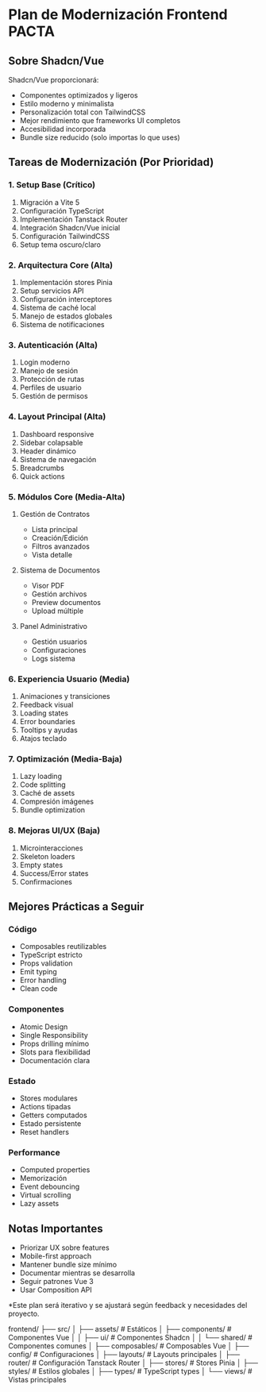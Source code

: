 # Plan de Modernización Frontend PACTA

## Sobre Shadcn/Vue
Shadcn/Vue proporcionará:
- Componentes optimizados y ligeros
- Estilo moderno y minimalista
- Personalización total con TailwindCSS
- Mejor rendimiento que frameworks UI completos
- Accesibilidad incorporada
- Bundle size reducido (solo importas lo que uses)

## Tareas de Modernización (Por Prioridad)

### 1. Setup Base (Crítico)
1. Migración a Vite 5
2. Configuración TypeScript
3. Implementación Tanstack Router
4. Integración Shadcn/Vue inicial
5. Configuración TailwindCSS
6. Setup tema oscuro/claro

### 2. Arquitectura Core (Alta)
1. Implementación stores Pinia
2. Setup servicios API
3. Configuración interceptores
4. Sistema de caché local
5. Manejo de estados globales
6. Sistema de notificaciones

### 3. Autenticación (Alta)
1. Login moderno
2. Manejo de sesión
3. Protección de rutas
4. Perfiles de usuario
5. Gestión de permisos

### 4. Layout Principal (Alta)
1. Dashboard responsive
2. Sidebar colapsable
3. Header dinámico
4. Sistema de navegación
5. Breadcrumbs
6. Quick actions

### 5. Módulos Core (Media-Alta)
1. Gestión de Contratos
   - Lista principal
   - Creación/Edición
   - Filtros avanzados
   - Vista detalle

2. Sistema de Documentos
   - Visor PDF
   - Gestión archivos
   - Preview documentos
   - Upload múltiple

3. Panel Administrativo
   - Gestión usuarios
   - Configuraciones
   - Logs sistema

### 6. Experiencia Usuario (Media)
1. Animaciones y transiciones
2. Feedback visual
3. Loading states
4. Error boundaries
5. Tooltips y ayudas
6. Atajos teclado

### 7. Optimización (Media-Baja)
1. Lazy loading
2. Code splitting
3. Caché de assets
4. Compresión imágenes
5. Bundle optimization

### 8. Mejoras UI/UX (Baja)
1. Microinteracciones
2. Skeleton loaders
3. Empty states
4. Success/Error states
5. Confirmaciones

## Mejores Prácticas a Seguir

### Código
- Composables reutilizables
- TypeScript estricto
- Props validation
- Emit typing
- Error handling
- Clean code

### Componentes
- Atomic Design
- Single Responsibility
- Props drilling mínimo
- Slots para flexibilidad
- Documentación clara

### Estado
- Stores modulares
- Actions tipadas
- Getters computados
- Estado persistente
- Reset handlers

### Performance
- Computed properties
- Memorización
- Event debouncing
- Virtual scrolling
- Lazy assets

## Notas Importantes
- Priorizar UX sobre features
- Mobile-first approach
- Mantener bundle size mínimo
- Documentar mientras se desarrolla
- Seguir patrones Vue 3
- Usar Composition API

*Este plan será iterativo y se ajustará según feedback y necesidades del proyecto.

frontend/
├── src/
│   ├── assets/          # Estáticos
│   ├── components/      # Componentes Vue
│   │   ├── ui/         # Componentes Shadcn
│   │   └── shared/     # Componentes comunes
│   ├── composables/     # Composables Vue
│   ├── config/         # Configuraciones
│   ├── layouts/        # Layouts principales
│   ├── router/         # Configuración Tanstack Router
│   ├── stores/         # Stores Pinia
│   ├── styles/         # Estilos globales
│   ├── types/          # TypeScript types
│   └── views/          # Vistas principales